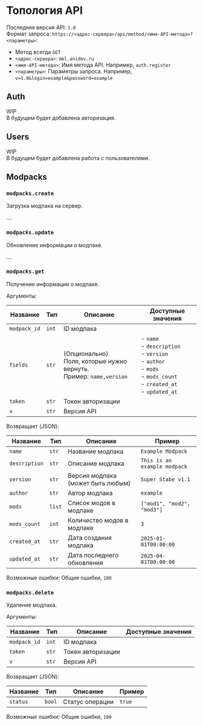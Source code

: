 # Топология API

Последняя версия API: `1.0`\
Формат запроса: `https://<адрес-сервера>/api/method/<имя-API-метода>?<параметры>`:
- Метод всегда `GET`
- `<адрес-сервера>`: `mml.anidev.ru`
- `<имя-API-метода>`: Имя метода API. Например, `auth.register`
- `<параметры>`: Параметры запроса. Например, `v=1.0&login=example&password=example`

## Auth

WIP\
В будущем будет добавлена авторизация.

## Users

WIP\
В будущем будет добавлена работа с пользователями.

## Modpacks

### `modpacks.create`

Загрузка модпака на сервер.

....

### `modpacks.update`

Обновление информации о модпаке.

....

### `modpacks.get`

Получение информации о модпаке.

Аргументы:

| Название     | Тип   | Описание                                                                  | Доступные значения                                                                                                                |
|--------------|-------|---------------------------------------------------------------------------|-----------------------------------------------------------------------------------------------------------------------------------|
| `modpack_id` | `int` | ID модпака                                                                |                                                                                                                                   |
| `fields`     | `str` | (Опционально)<br/>Поля, которые нужно вернуть.<br/>Пример: `name,version` | - `name`<br/>- `description`<br/>- `version`<br/>- `author`<br/>- `mods`<br/>- `mods_count`<br/>- `created_at`<br/>- `updated_at` |
| `token`      | `str` | Токен авторизации                                                         |                                                                                                                                   |
| `v`          | `str` | Версия API                                                                |                                                                                                                                   |


Возвращает (JSON):

| Название      | Тип    | Описание                          | Пример                       |
|---------------|--------|-----------------------------------|------------------------------|
| `name`        | `str`  | Название модпака                  | `Example Modpack`            |
| `description` | `str`  | Описание модпака                  | `This is an example modpack` |
| `version`     | `str`  | Версия модпака (может быть любым) | `Super Stabe v1.1`           |
| `author`      | `str`  | Автор модпака                     | `example`                    |
| `mods`        | `list` | Список модов в модпаке            | `["mod1", "mod2", "mod3"]`   |
| `mods_count`  | `int`  | Количество модов в модпаке        | `3`                          |
| `created_at`  | `str`  | Дата создания модпака             | `2025-01-01T00:00:00`        |
| `updated_at`  | `str`  | Дата последнего обновления        | `2025-04-01T00:00:00`        |

Возможные ошибки: Общие ошибки, `100`

### `modpacks.delete`

Удаление модпака.

Аргументы:

| Название     | Тип   | Описание          | Доступные значения |
|--------------|-------|-------------------|--------------------|
| `modpack_id` | `int` | ID модпака        |                    |
| `token`      | `str` | Токен авторизации |                    |
| `v`          | `str` | Версия API        |                    |

Возвращает (JSON):

| Название | Тип    | Описание        | Пример |
|----------|--------|-----------------|--------|
| `status` | `bool` | Статус операции | `true` |

Возможные ошибки: Общие ошибки, `100`
